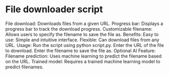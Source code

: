 # File downloader script

File download: Downloads files from a given URL.
Progress bar: Displays a progress bar to track the download progress.
Customizable filename: Allows users to specify the filename to save the file as.
Benefits:
Easy to use: Simple and intuitive interface.
Flexible: Can download files from any URL.
Usage:
Run the script using python script.py.
Enter the URL of the file to download.
Enter the filename to save the file as.
Optional AI Feature:
Filename prediction: Uses machine learning to predict the filename based on the URL.
Trained model: Requires a trained machine learning model to predict filenames.
